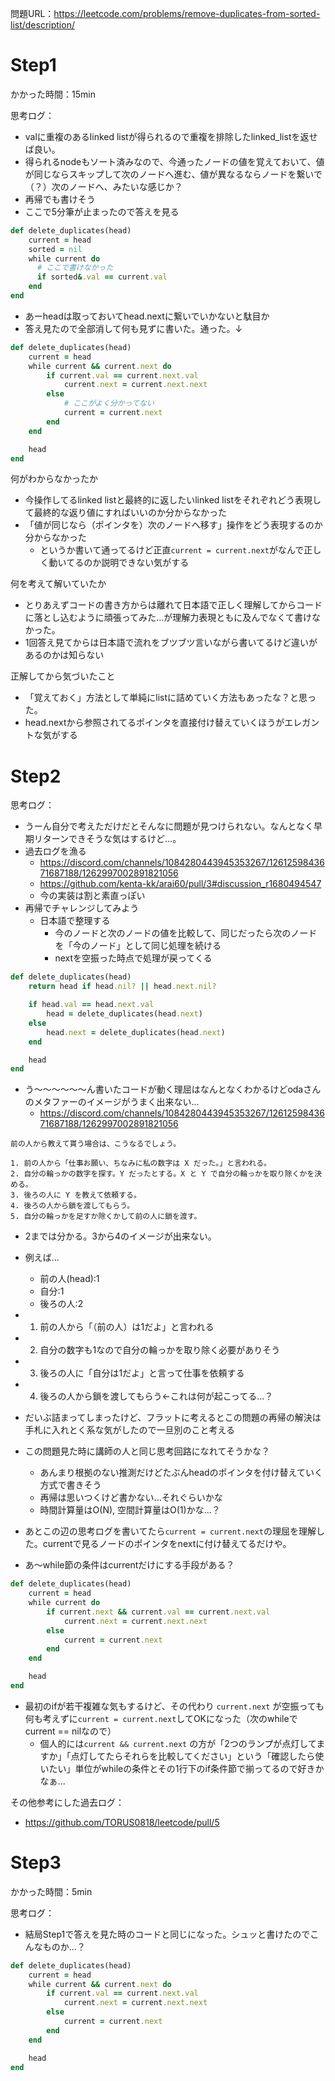 問題URL：https://leetcode.com/problems/remove-duplicates-from-sorted-list/description/

# Step1

かかった時間：15min


思考ログ：
- valに重複のあるlinked listが得られるので重複を排除したlinked_listを返せば良い。
- 得られるnodeもソート済みなので、今通ったノードの値を覚えておいて、値が同じならスキップして次のノードへ進む、値が異なるならノードを繋いで（？）次のノードへ、みたいな感じか？
- 再帰でも書けそう
- ここで5分筆が止まったので答えを見る
```ruby
def delete_duplicates(head)
    current = head
    sorted = nil
    while current do 
      # ここで書けなかった
      if sorted&.val == current.val
    end
end
```
- あーheadは取っておいてhead.nextに繋いでいかないと駄目か
- 答え見たので全部消して何も見ずに書いた。通った。↓
```ruby
def delete_duplicates(head)
    current = head
    while current && current.next do 
        if current.val == current.next.val
            current.next = current.next.next
        else
            # ここがよく分かってない
            current = current.next
        end
    end

    head
end
```

何がわからなかったか
- 今操作してるlinked listと最終的に返したいlinked listをそれぞれどう表現して最終的な返り値にすればいいのか分からなかった
- 「値が同じなら（ポインタを）次のノードへ移す」操作をどう表現するのか分からなかった
  - というか書いて通ってるけど正直`current = current.next`がなんで正しく動いてるのか説明できない気がする

何を考えて解いていたか
- とりあえずコードの書き方からは離れて日本語で正しく理解してからコードに落とし込むように頑張ってみた...が理解力表現ともに及んでなくて書けなかった。
- 1回答え見てからは日本語で流れをブツブツ言いながら書いてるけど違いがあるのかは知らない

正解してから気づいたこと
- 「覚えておく」方法として単純にlistに詰めていく方法もあったな？と思った。
- head.nextから参照されてるポインタを直接付け替えていくほうがエレガントな気がする

# Step2

思考ログ：
- うーん自分で考えただけだとそんなに問題が見つけられない。なんとなく早期リターンできそうな気はするけど...。
- 過去ログを漁る
  - https://discord.com/channels/1084280443945353267/1261259843671687188/1262997002891821056
  - https://github.com/kenta-kk/arai60/pull/3#discussion_r1680494547
  - 今の実装は割と素直っぽい
- 再帰でチャレンジしてみよう
  - 日本語で整理する
    - 今のノードと次のノードの値を比較して、同じだったら次のノードを「今のノード」として同じ処理を続ける
    - nextを空振った時点で処理が戻ってくる
```ruby
def delete_duplicates(head)
    return head if head.nil? || head.next.nil?

    if head.val == head.next.val
        head = delete_duplicates(head.next)
    else
        head.next = delete_duplicates(head.next)
    end

    head
end
```
- う〜〜〜〜〜〜ん書いたコードが動く理屈はなんとなくわかるけどodaさんのメタファーのイメージがうまく出来ない...
  - https://discord.com/channels/1084280443945353267/1261259843671687188/1262997002891821056
```
前の人から教えて貰う場合は、こうなるでしょう。

1. 前の人から「仕事お願い、ちなみに私の数字は X だった。」と言われる。
2. 自分の輪っかの数字を探す。Y だったとする。X と Y で自分の輪っかを取り除くかを決める。
3. 後ろの人に Y を教えて依頼する。
4. 後ろの人から鎖を渡してもらう。
5. 自分の輪っかを足すか除くかして前の人に鎖を渡す。
```
- 2までは分かる。3から4のイメージが出来ない。
- 例えば...
  - 前の人(head):1
  - 自分:1
  - 後ろの人:2
- 1. 前の人から「（前の人）は1だよ」と言われる
- 2. 自分の数字も1なので自分の輪っかを取り除く必要がありそう
- 3. 後ろの人に「自分は1だよ」と言って仕事を依頼する
- 4. 後ろの人から鎖を渡してもらう←これは何が起こってる...？

- だいぶ詰まってしまったけど、フラットに考えるとこの問題の再帰の解決は手札に入れとく系な気がしたので一旦別のこと考える
- この問題見た時に講師の人と同じ思考回路になれてそうかな？
  - あんまり根拠のない推測だけどたぶんheadのポインタを付け替えていく方式で書きそう
  - 再帰は思いつくけど書かない...それぐらいかな
  - 時間計算量はO(N), 空間計算量はO(1)かな...？
- あとこの辺の思考ログを書いてたら`current = current.next`の理屈を理解した。currentで見るノードのポインタをnextに付け替えてるだけや。
- あ〜while節の条件はcurrentだけにする手段がある？
```ruby
def delete_duplicates(head)
    current = head
    while current do 
        if current.next && current.val == current.next.val
            current.next = current.next.next
        else
            current = current.next
        end
    end

    head
end
```
- 最初のifが若干複雑な気もするけど、その代わり `current.next` が空振っても何も考えずに`current = current.next`してOKになった（次のwhileでcurrent == nilなので）
  - 個人的には`current && current.next` の方が「2つのランプが点灯してますか」「点灯してたらそれらを比較してください」という「確認したら使いたい」単位がwhileの条件とその1行下のif条件節で揃ってるので好きかなぁ...

その他参考にした過去ログ：
- https://github.com/TORUS0818/leetcode/pull/5

# Step3

かかった時間：5min

思考ログ：
- 結局Step1で答えを見た時のコードと同じになった。シュッと書けたのでこんなものか...？

```ruby
def delete_duplicates(head)
    current = head
    while current && current.next do
        if current.val == current.next.val
            current.next = current.next.next
        else
            current = current.next
        end
    end

    head
end
```
